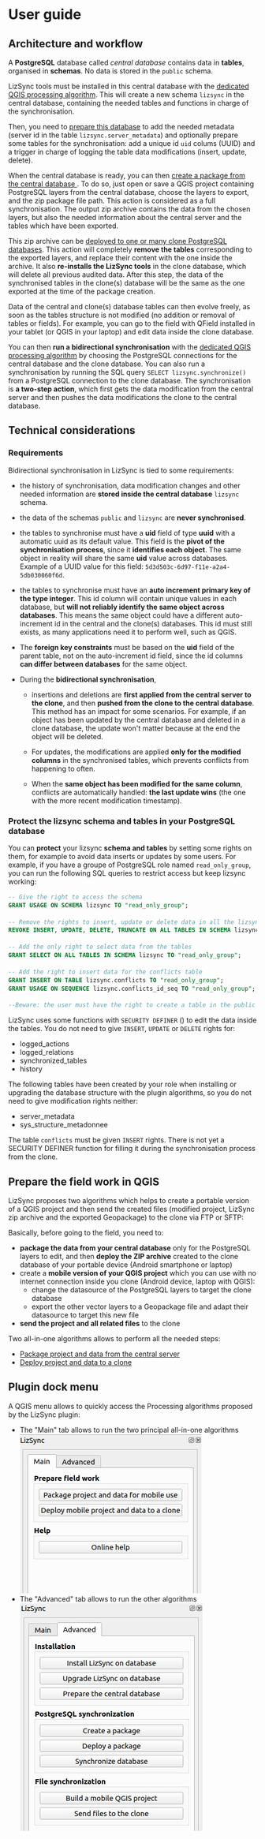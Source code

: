 # User guide

## Architecture and workflow

A **PostgreSQL** database called *central database* contains data in **tables**, organised in **schemas**. No data is stored in the `public` schema.

LizSync tools must be installed in this central database with the [dedicated QGIS processing algorithm](../processing/#install-lizsync-tools-on-the-central-database). This will create a new schema `lizsync` in the central database, containing the needed tables and functions in charge of the synchronisation.

Then, you need to [prepare this database](../processing/#prepare-the-central-database) to add the needed metadata (server id in the table `lizsync.server_metadata`) and optionally prepare some tables for the synchronisation: add a unique id `uid` colums (UUID) and a trigger in charge of logging the table data modifications (insert, update, delete).

When the central database is ready, you can then [create a package from the central database ](../processing/#create-a-package-from-the-central-database). To do so, just open or save a QGIS project containing PostgreSQL layers from the central database, choose the layers to export, and the zip package file path. This action is considered as a full synchronisation. The output zip archive contains the data from the chosen layers, but also the needed information about the central server and the tables which have been exported.

This zip archive can be [deployed to one or many clone PostgreSQL databases](../processing/#deploy-a-database-package-to-the-clone). This action will completely **remove the tables** corresponding to the exported layers, and replace their content with the one inside the archive. It also **re-installs the LizSync tools** in the clone database, which will delete all previous audited data. After this step, the data of the synchronised tables in the clone(s) database will be the same as the one exported at the time of the package creation.

Data of the central and clone(s) database tables can then evolve freely, as soon as the tables structure is not modified (no addition or removal of tables or fields). For example, you can go to the field with QField installed in your tablet (or QGIS in your laptop) and edit data inside the clone database.

You can then **run a bidirectional synchronisation** with the [dedicated QGIS processing algorithm](#two-way-database-synchronization) by choosing the PostgreSQL connections for the central database and the clone database. You can also run a synchronisation by running the SQL query `SELECT lizsync.synchronize()` from a PostgreSQL connection to the clone database. The synchronisation is **a two-step action**, which first gets the data modification from the central server and then pushes the data modifications the clone to the central database.

## Technical considerations

### Requirements

Bidirectional synchronisation in LizSync is tied to some requirements:

* the history of synchronisation, data modification changes and other needed information are **stored inside the central database** `lizsync` schema.

* the data of the schemas `public` and `lizsync` are **never synchronised**.

* the tables to synchronise must have a **uid** field of type **uuid** with a automatic uuid as its default value. This field is the **pivot of the synchronisation process**, since it **identifies each object**. The same object in reality will share the same **uid** value across databases. Example of a UUID value for this field: `5d3d503c-6d97-f11e-a2a4-5db030060f6d`.

* the tables to synchronise must have an **auto increment primary key of the type integer**. This id column will contain unique values in each database, but **will not reliably identify the same object across databases**. This means the same object could have a different auto-increment id in the central and the clone(s) databases. This id must still exists, as many applications need it to perform well, such as QGIS.

* The **foreign key constraints** must be based on the **uid** field of the parent table, not on the auto-increment id field, since the id columns **can differ between databases** for the same object.

* During the **bidirectional synchronisation**,

    - insertions and deletions are **first applied from the central server to the clone**, and then **pushed from the clone to the central database**. This method has an impact for some scenarios. For example, if an object has been updated by the central database and deleted in a clone database, the update won't matter because at the end the object will be deleted.

    - For updates, the modifications are applied **only for the modified columns** in the synchronised tables, which prevents conflicts from happening to often.
    - When the **same object has been modified for the same column**, conflicts are automatically handled: **the last update wins** (the one with the more recent modification timestamp).

### Protect the lizsync schema and tables in your PostgreSQL database

You can **protect** your lizsync **schema and tables** by setting some rights on them, for example to avoid data inserts or updates by some users. For example, if you have a groupe of PostgreSQL role named `read_only_group`, you can run the following SQL queries to restrict access but keep lizsync working:

```sql
-- Give the right to access the schema
GRANT USAGE ON SCHEMA lizsync TO "read_only_group";

-- Remove the rights to insert, update or delete data in all the lizsync schema tables
REVOKE INSERT, UPDATE, DELETE, TRUNCATE ON ALL TABLES IN SCHEMA lizsync FROM "read_only_group";

-- Add the only right to select data from the tables
GRANT SELECT ON ALL TABLES IN SCHEMA lizsync TO "read_only_group";

-- Add the right to insert data for the conflicts table
GRANT INSERT ON TABLE lizsync.conflicts TO "read_only_group";
GRANT USAGE ON SEQUENCE lizsync.conflicts_id_seq TO "read_only_group";

--Beware: the user must have the right to create a table in the public schema
```

LizSync uses some functions with `SECURITY DEFINER` () to edit the data inside the tables. You do not need to give `INSERT`, `UPDATE` or `DELETE` rights for:

* logged_actions
* logged_relations
* synchronized_tables
* history

The following tables have been created by your role when installing or upgrading the database structure with the plugin algorithms, so you do not need to give modification rights neither:

* server_metadata
* sys_structure_metadonnee

The table `conflicts` must be given `INSERT` rights. There is not yet a SECURITY DEFINER function for filling it during the synchronisation process from the clone.


## Prepare the field work in QGIS

LizSync proposes two algorithms which helps to create a portable version of a QGIS project and then send the created files (modified project, LizSync zip archive and the exported Geopackage) to the clone via FTP or SFTP:

Basically, before going to the field, you need to:

* **package the data from your central database** only for the PostgreSQL layers to edit, and then **deploy the ZIP archive** created to the clone database of your portable device (Android smartphone or laptop)
* create a **mobile version of your QGIS project** which you can use with no internet connection inside you clone (Android device, laptop with QGIS):
    - change the datasource of the PostgreSQL layers to target the clone database
    - export the other vector layers to a Geopackage file and adapt their datasource to target this new file
* **send the project and all related files** to the clone

Two all-in-one algorithms allows to perform all the needed steps:

* [Package project and data from the central server](../processing/#package-project-and-data-from-the-central-server)
* [Deploy project and data to a clone](../processing/#deploy-project-and-data-to-a-clone)

## Plugin dock menu

A QGIS menu allows to quickly access the Processing algorithms proposed by the LizSync plugin:

* The "Main" tab allows to run the two principal all-in-one algorithms
    ![Main dock tab](lizsync_dock_main.jpg)
* The "Advanced" tab allows to run the other algorithms
    ![Advanced dock tab](lizsync_dock_advanced.jpg)
